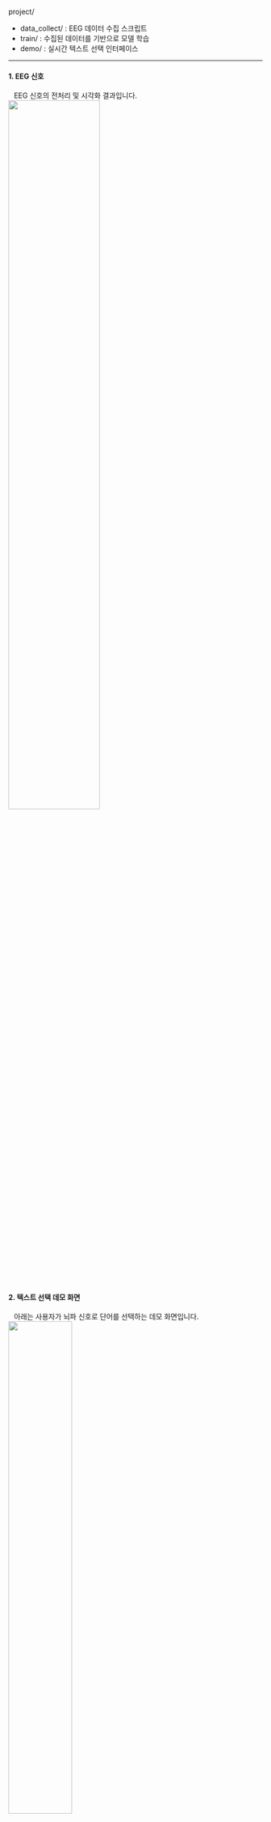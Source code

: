 project/
- data_collect/ : EEG 데이터 수집 스크립트
- train/ : 수집된 데이터를 기반으로 모델 학습
- demo/ : 실시간 텍스트 선택 인터페이스
  
------------------

#### 1. EEG 신호
&ensp; EEG 신호의 전처리 및 시각화 결과입니다.
<img src="https://github.com/user-attachments/assets/10564466-8eee-4828-9380-4ff52a84500f" width="60%" height="60%" />


#### 2. 텍스트 선택 데모 화면
&ensp; 아래는 사용자가 뇌파 신호로 단어를 선택하는 데모 화면입니다.
<img src="https://github.com/user-attachments/assets/1617757d-696c-4273-96a8-1d08f1f10c53" width="50%" height="50%" />




